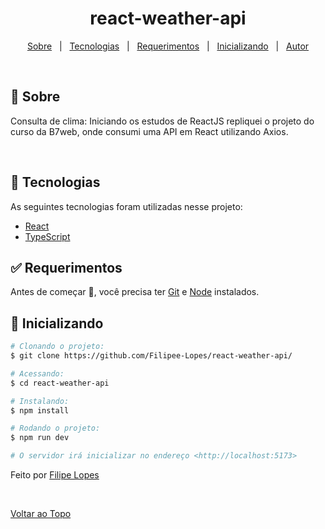 


<div align="center" id="top">  
</div>
<h1 align="center">react-weather-api</h1> 


<p align="center">
  <a href="#dart-about">Sobre</a> &#xa0; | &#xa0; 
  <a href="#rocket-technologies">Tecnologias</a> &#xa0; | &#xa0;
  <a href="#white_check_mark-requirements">Requerimentos</a> &#xa0; | &#xa0;
  <a href="#checkered_flag-starting">Inicializando</a> &#xa0; | &#xa0;
  <a href="https://github.com/Filipee-Lopes" target="_blank">Autor</a>
</p>

<br>

## :dart: Sobre ##

<p>
Consulta de clima:
Iniciando os estudos de ReactJS repliquei o projeto do curso da B7web, onde consumi uma API em React utilizando Axios.
</p>
<br>


## :rocket: Tecnologias ##

As seguintes tecnologias foram utilizadas nesse projeto:

- [React](https://pt-br.reactjs.org/)
- [TypeScript](https://www.typescriptlang.org/)

## :white_check_mark: Requerimentos ##

Antes de começar :checkered_flag:, você precisa ter [Git](https://git-scm.com) e [Node](https://nodejs.org/en/) instalados.

## :checkered_flag: Inicializando ##

```bash
# Clonando o projeto:
$ git clone https://github.com/Filipee-Lopes/react-weather-api/

# Acessando:
$ cd react-weather-api

# Instalando:
$ npm install

# Rodando o projeto:
$ npm run dev

# O servidor irá inicializar no endereço <http://localhost:5173>
```


Feito por <a href="https://github.com/Filipee-Lopes" target="_blank">Filipe Lopes</a>

&#xa0;

<a href="#top">Voltar ao Topo</a>
